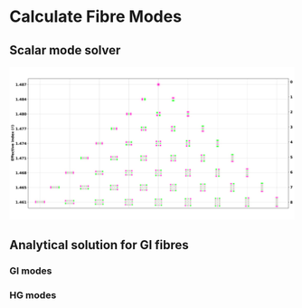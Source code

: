 # Calculate Fibre Modes

## Scalar mode solver

![alt text](https://github.com/MarKo7s/fibremodes/blob/release/figures/GI_results.png)


## Analytical solution for GI fibres


### GI modes

### HG modes